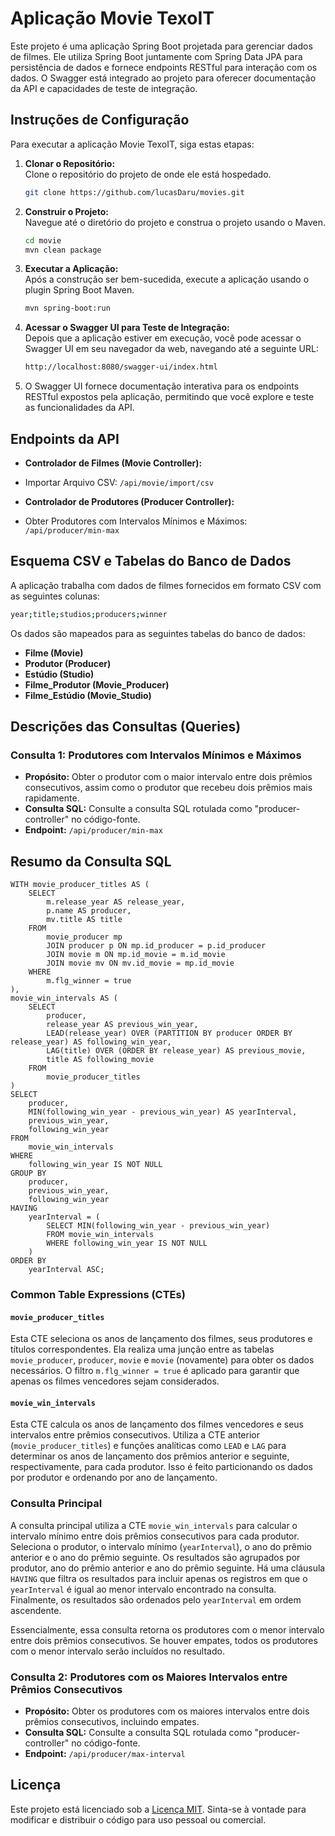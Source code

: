 # Aplicação Movie TexoIT

Este projeto é uma aplicação Spring Boot projetada para gerenciar dados de filmes. Ele utiliza Spring Boot juntamente com Spring Data JPA para persistência de dados e fornece endpoints RESTful para interação com os dados. O Swagger está integrado ao projeto para oferecer documentação da API e capacidades de teste de integração.

## Instruções de Configuração

Para executar a aplicação Movie TexoIT, siga estas etapas:

1. **Clonar o Repositório:**  
   Clone o repositório do projeto de onde ele está hospedado.

    ```bash
   git clone https://github.com/lucasDaru/movies.git
    ```

2. **Construir o Projeto:**  
   Navegue até o diretório do projeto e construa o projeto usando o Maven.

    ```bash
   cd movie
   mvn clean package
    ```

3. **Executar a Aplicação:**  
   Após a construção ser bem-sucedida, execute a aplicação usando o plugin Spring Boot Maven.

    ```bash
   mvn spring-boot:run
    ```

4. **Acessar o Swagger UI para Teste de Integração:**  
   Depois que a aplicação estiver em execução, você pode acessar o Swagger UI em seu navegador da web, navegando até a seguinte URL:

   ```bash 
   http://localhost:8080/swagger-ui/index.html
   ```

6. O Swagger UI fornece documentação interativa para os endpoints RESTful expostos pela aplicação, permitindo que você explore e teste as funcionalidades da API.


## Endpoints da API

- **Controlador de Filmes (Movie Controller):**
- Importar Arquivo CSV: `/api/movie/import/csv`

- **Controlador de Produtores (Producer Controller):**
- Obter Produtores com Intervalos Mínimos e Máximos: `/api/producer/min-max`

## Esquema CSV e Tabelas do Banco de Dados

A aplicação trabalha com dados de filmes fornecidos em formato CSV com as seguintes colunas:

   ```bash 
   year;title;studios;producers;winner
   ```

Os dados são mapeados para as seguintes tabelas do banco de dados:

- **Filme (Movie)**
- **Produtor (Producer)**
- **Estúdio (Studio)**
- **Filme_Produtor (Movie_Producer)**
- **Filme_Estúdio (Movie_Studio)**

## Descrições das Consultas (Queries)

### Consulta 1: Produtores com Intervalos Mínimos e Máximos

- **Propósito:** Obter o produtor com o maior intervalo entre dois prêmios consecutivos, assim como o produtor que recebeu dois prêmios mais rapidamente.
- **Consulta SQL:** Consulte a consulta SQL rotulada como "producer-controller" no código-fonte.
- **Endpoint:** `/api/producer/min-max`

## Resumo da Consulta SQL

```
WITH movie_producer_titles AS (
    SELECT
        m.release_year AS release_year,
        p.name AS producer,
        mv.title AS title
    FROM
        movie_producer mp
        JOIN producer p ON mp.id_producer = p.id_producer
        JOIN movie m ON mp.id_movie = m.id_movie
        JOIN movie mv ON mv.id_movie = mp.id_movie
    WHERE
        m.flg_winner = true
),
movie_win_intervals AS (
    SELECT
        producer,
        release_year AS previous_win_year,
        LEAD(release_year) OVER (PARTITION BY producer ORDER BY release_year) AS following_win_year,
        LAG(title) OVER (ORDER BY release_year) AS previous_movie,
        title AS following_movie
    FROM
        movie_producer_titles
)
SELECT
    producer,
    MIN(following_win_year - previous_win_year) AS yearInterval,
    previous_win_year,
    following_win_year
FROM
    movie_win_intervals
WHERE
    following_win_year IS NOT NULL
GROUP BY
    producer,
    previous_win_year,
    following_win_year
HAVING
    yearInterval = (
        SELECT MIN(following_win_year - previous_win_year)
        FROM movie_win_intervals
        WHERE following_win_year IS NOT NULL
    )
ORDER BY
    yearInterval ASC;
```

### Common Table Expressions (CTEs)

#### `movie_producer_titles`

Esta CTE seleciona os anos de lançamento dos filmes, seus produtores e títulos correspondentes. Ela realiza uma junção entre as tabelas `movie_producer`, `producer`, `movie` e `movie` (novamente) para obter os dados necessários. O filtro `m.flg_winner = true` é aplicado para garantir que apenas os filmes vencedores sejam considerados.

#### `movie_win_intervals`

Esta CTE calcula os anos de lançamento dos filmes vencedores e seus intervalos entre prêmios consecutivos. Utiliza a CTE anterior (`movie_producer_titles`) e funções analíticas como `LEAD` e `LAG` para determinar os anos de lançamento dos prêmios anterior e seguinte, respectivamente, para cada produtor. Isso é feito particionando os dados por produtor e ordenando por ano de lançamento.

### Consulta Principal

A consulta principal utiliza a CTE `movie_win_intervals` para calcular o intervalo mínimo entre dois prêmios consecutivos para cada produtor. Seleciona o produtor, o intervalo mínimo (`yearInterval`), o ano do prêmio anterior e o ano do prêmio seguinte. Os resultados são agrupados por produtor, ano do prêmio anterior e ano do prêmio seguinte. Há uma cláusula `HAVING` que filtra os resultados para incluir apenas os registros em que o `yearInterval` é igual ao menor intervalo encontrado na consulta. Finalmente, os resultados são ordenados pelo `yearInterval` em ordem ascendente.

Essencialmente, essa consulta retorna os produtores com o menor intervalo entre dois prêmios consecutivos. Se houver empates, todos os produtores com o menor intervalo serão incluídos no resultado.


### Consulta 2: Produtores com os Maiores Intervalos entre Prêmios Consecutivos

- **Propósito:** Obter os produtores com os maiores intervalos entre dois prêmios consecutivos, incluindo empates.
- **Consulta SQL:** Consulte a consulta SQL rotulada como "producer-controller" no código-fonte.
- **Endpoint:** `/api/producer/max-interval`

## Licença

Este projeto está licenciado sob a [Licença MIT](LICENSE). Sinta-se à vontade para modificar e distribuir o código para uso pessoal ou comercial.
 ```